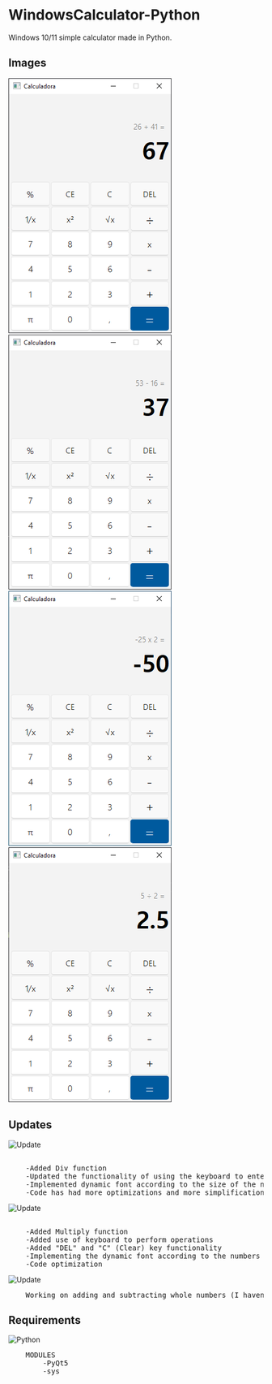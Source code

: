 # WindowsCalculator-Python
 Windows 10/11 simple calculator made in Python.

## Images
<p float="left">
<img src="/images/SumScreen.png?raw=true">
<img src="/images/SubScreen.png?raw=true">
<img src="/images/MultScreen.png?raw=true">
<img src="/images/DivScreen.png?raw=true">
</p>

## Updates

![Update](https://img.shields.io/badge/update%20data-15%2F01%2F2023-brightgreen)
<pre>  
    -Added Div function
    -Updated the functionality of using the keyboard to enter numbers and operations. Now when pressing the buttons on the keyboard, the CSS is activated.
    -Implemented dynamic font according to the size of the number in LineEdit
    -Code has had more optimizations and more simplifications, drastically reducing its size!
</pre>

![Update](https://img.shields.io/badge/update%20data-12%2F01%2F2023-brightgreen)
<pre>  
    -Added Multiply function
    -Added use of keyboard to perform operations
    -Added "DEL" and "C" (Clear) key functionality
    -Implementing the dynamic font according to the numbers in lineEdit
    -Code optimization
</pre>

![Update](https://img.shields.io/badge/update%20data-07%2F01%2F2023-brightgreen)
<pre>
    Working on adding and subtracting whole numbers (I haven't added float values ​​yet).
</pre>

## Requirements
 ![Python](https://img.shields.io/badge/Python-v3.9-blue)
 <pre>
    MODULES
        -PyQt5
        -sys
</pre>

